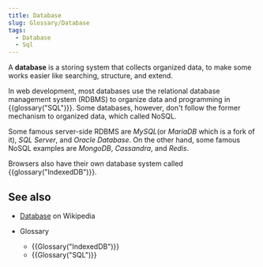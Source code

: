 ```yaml
---
title: Database
slug: Glossary/Database
tags:
  - Database
  - Sql
---
```


A **database** is a storing system that collects organized data, to make some works easier like searching, structure, and extend.

In web development, most databases use the relational database management system (RDBMS) to organize data and programming in {{glossary("SQL")}}. Some databases, however, don't follow the former mechanism to organized data, which called NoSQL.

Some famous server-side RDBMS are _MySQL_(or _MariaDB_ which is a fork of it), _SQL Server_, and _Oracle Database_. On the other hand, some famous NoSQL examples are _MongoDB_, _Cassandra_, and _Redis_.

Browsers also have their own database system called {{glossary("IndexedDB")}}.

## See also

- [Database](https://en.wikipedia.org/wiki/Database) on Wikipedia
- Glossary

  - {{Glossary("IndexedDB")}}
  - {{Glossary("SQL")}}
